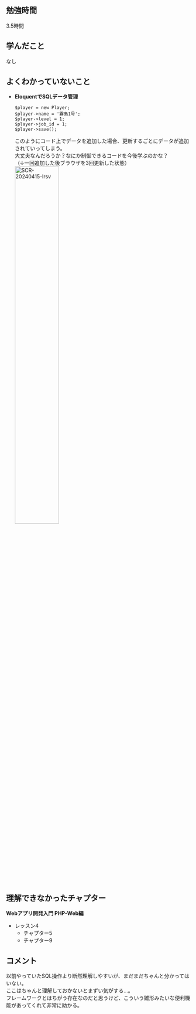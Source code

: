 ## 勉強時間
3.5時間
<!--
11:45時開始
13:30時から13:45時休憩
15:45時終了
-->



## 学んだこと
なし
<!-- 複数ある場合は***で区切る -->



## よくわかっていないこと
- **EloquentでSQLデータ管理**
<ul>
  <pre><code>$player = new Player;
$player->name = '霧島1号';
$player->level = 1;
$player->job_id = 1;
$player->save();</pre></code>
このようにコード上でデータを追加した場合、更新するごとにデータが追加されていってしまう。
<br>大丈夫なんだろうか？なにか制御できるコードを今後学ぶのかな？
<br>（↓一回追加した後ブラウザを3回更新した状態）
<br><img width="50%" alt="SCR-20240415-lrsv" src="https://github.com/suzukidog/TIL/assets/54813237/9f759f93-b25e-4abc-b4d5-8605d9c7d207">
</ul>

<!-- 複数ある場合は***で区切る -->



## 理解できなかったチャプター
**Webアプリ開発入門 PHP-Web編**
- レッスン4
  - チャプター5
  - チャプター9



## コメント
以前やっていたSQL操作より断然理解しやすいが、まだまだちゃんと分かってはいない。
<br>ここはちゃんと理解しておかないとまずい気がする…。
<br>フレームワークとはちがう存在なのだと思うけど、こういう雛形みたいな便利機能があってくれて非常に助かる。
